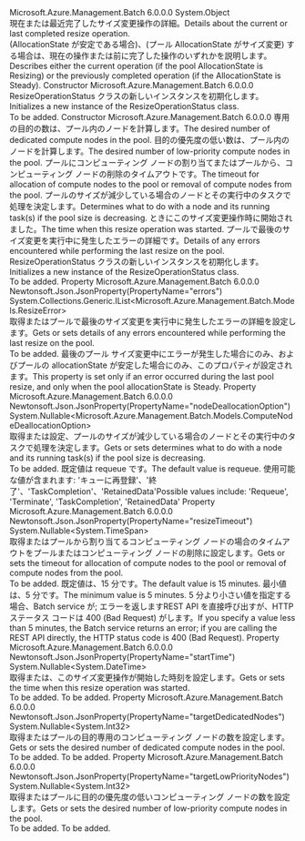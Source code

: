 <Type Name="ResizeOperationStatus" FullName="Microsoft.Azure.Management.Batch.Models.ResizeOperationStatus">
  <TypeSignature Language="C#" Value="public class ResizeOperationStatus" />
  <TypeSignature Language="ILAsm" Value=".class public auto ansi beforefieldinit ResizeOperationStatus extends System.Object" />
  <TypeSignature Language="DocId" Value="T:Microsoft.Azure.Management.Batch.Models.ResizeOperationStatus" />
  <TypeSignature Language="VB.NET" Value="Public Class ResizeOperationStatus" />
  <TypeSignature Language="F#" Value="type ResizeOperationStatus = class" />
  <AssemblyInfo>
    <AssemblyName>Microsoft.Azure.Management.Batch</AssemblyName>
    <AssemblyVersion>6.0.0.0</AssemblyVersion>
  </AssemblyInfo>
  <Base>
    <BaseTypeName>System.Object</BaseTypeName>
  </Base>
  <Interfaces />
  <Docs>
    <summary>
            <span data-ttu-id="a5e34-101">現在または最近完了したサイズ変更操作の詳細。</span><span class="sxs-lookup"><span data-stu-id="a5e34-101">Details about the current or last completed resize operation.</span></span>
            </summary>
    <remarks>
            <span data-ttu-id="a5e34-102">(AllocationState が安定である場合)、(プール AllocationState がサイズ変更) する場合は、現在の操作または前に完了した操作のいずれかを説明します。</span><span class="sxs-lookup"><span data-stu-id="a5e34-102">Describes either the current operation (if the pool AllocationState is Resizing) or the previously completed operation (if the AllocationState is Steady).</span></span>
            </remarks>
  </Docs>
  <Members>
    <Member MemberName=".ctor">
      <MemberSignature Language="C#" Value="public ResizeOperationStatus ();" />
      <MemberSignature Language="ILAsm" Value=".method public hidebysig specialname rtspecialname instance void .ctor() cil managed" />
      <MemberSignature Language="DocId" Value="M:Microsoft.Azure.Management.Batch.Models.ResizeOperationStatus.#ctor" />
      <MemberSignature Language="VB.NET" Value="Public Sub New ()" />
      <MemberType>Constructor</MemberType>
      <AssemblyInfo>
        <AssemblyName>Microsoft.Azure.Management.Batch</AssemblyName>
        <AssemblyVersion>6.0.0.0</AssemblyVersion>
      </AssemblyInfo>
      <Parameters />
      <Docs>
        <summary>
            <span data-ttu-id="a5e34-103">ResizeOperationStatus クラスの新しいインスタンスを初期化します。</span><span class="sxs-lookup"><span data-stu-id="a5e34-103">Initializes a new instance of the ResizeOperationStatus class.</span></span>
            </summary>
        <remarks>To be added.</remarks>
      </Docs>
    </Member>
    <Member MemberName=".ctor">
      <MemberSignature Language="C#" Value="public ResizeOperationStatus (Nullable&lt;int&gt; targetDedicatedNodes = null, Nullable&lt;int&gt; targetLowPriorityNodes = null, Nullable&lt;TimeSpan&gt; resizeTimeout = null, Nullable&lt;Microsoft.Azure.Management.Batch.Models.ComputeNodeDeallocationOption&gt; nodeDeallocationOption = null, Nullable&lt;DateTime&gt; startTime = null, System.Collections.Generic.IList&lt;Microsoft.Azure.Management.Batch.Models.ResizeError&gt; errors = null);" />
      <MemberSignature Language="ILAsm" Value=".method public hidebysig specialname rtspecialname instance void .ctor(valuetype System.Nullable`1&lt;int32&gt; targetDedicatedNodes, valuetype System.Nullable`1&lt;int32&gt; targetLowPriorityNodes, valuetype System.Nullable`1&lt;valuetype System.TimeSpan&gt; resizeTimeout, valuetype System.Nullable`1&lt;valuetype Microsoft.Azure.Management.Batch.Models.ComputeNodeDeallocationOption&gt; nodeDeallocationOption, valuetype System.Nullable`1&lt;valuetype System.DateTime&gt; startTime, class System.Collections.Generic.IList`1&lt;class Microsoft.Azure.Management.Batch.Models.ResizeError&gt; errors) cil managed" />
      <MemberSignature Language="DocId" Value="M:Microsoft.Azure.Management.Batch.Models.ResizeOperationStatus.#ctor(System.Nullable{System.Int32},System.Nullable{System.Int32},System.Nullable{System.TimeSpan},System.Nullable{Microsoft.Azure.Management.Batch.Models.ComputeNodeDeallocationOption},System.Nullable{System.DateTime},System.Collections.Generic.IList{Microsoft.Azure.Management.Batch.Models.ResizeError})" />
      <MemberSignature Language="VB.NET" Value="Public Sub New (Optional targetDedicatedNodes As Nullable(Of Integer) = null, Optional targetLowPriorityNodes As Nullable(Of Integer) = null, Optional resizeTimeout As Nullable(Of TimeSpan) = null, Optional nodeDeallocationOption As Nullable(Of ComputeNodeDeallocationOption) = null, Optional startTime As Nullable(Of DateTime) = null, Optional errors As IList(Of ResizeError) = null)" />
      <MemberSignature Language="F#" Value="new Microsoft.Azure.Management.Batch.Models.ResizeOperationStatus : Nullable&lt;int&gt; * Nullable&lt;int&gt; * Nullable&lt;TimeSpan&gt; * Nullable&lt;Microsoft.Azure.Management.Batch.Models.ComputeNodeDeallocationOption&gt; * Nullable&lt;DateTime&gt; * System.Collections.Generic.IList&lt;Microsoft.Azure.Management.Batch.Models.ResizeError&gt; -&gt; Microsoft.Azure.Management.Batch.Models.ResizeOperationStatus" Usage="new Microsoft.Azure.Management.Batch.Models.ResizeOperationStatus (targetDedicatedNodes, targetLowPriorityNodes, resizeTimeout, nodeDeallocationOption, startTime, errors)" />
      <MemberType>Constructor</MemberType>
      <AssemblyInfo>
        <AssemblyName>Microsoft.Azure.Management.Batch</AssemblyName>
        <AssemblyVersion>6.0.0.0</AssemblyVersion>
      </AssemblyInfo>
      <Parameters>
        <Parameter Name="targetDedicatedNodes" Type="System.Nullable&lt;System.Int32&gt;" />
        <Parameter Name="targetLowPriorityNodes" Type="System.Nullable&lt;System.Int32&gt;" />
        <Parameter Name="resizeTimeout" Type="System.Nullable&lt;System.TimeSpan&gt;" />
        <Parameter Name="nodeDeallocationOption" Type="System.Nullable&lt;Microsoft.Azure.Management.Batch.Models.ComputeNodeDeallocationOption&gt;" />
        <Parameter Name="startTime" Type="System.Nullable&lt;System.DateTime&gt;" />
        <Parameter Name="errors" Type="System.Collections.Generic.IList&lt;Microsoft.Azure.Management.Batch.Models.ResizeError&gt;" />
      </Parameters>
      <Docs>
        <param name="targetDedicatedNodes"><span data-ttu-id="a5e34-104">専用の目的の数は、プール内のノードを計算します。</span><span class="sxs-lookup"><span data-stu-id="a5e34-104">The desired number of dedicated compute nodes in the pool.</span></span></param>
        <param name="targetLowPriorityNodes"><span data-ttu-id="a5e34-105">目的の優先度の低い数は、プール内のノードを計算します。</span><span class="sxs-lookup"><span data-stu-id="a5e34-105">The desired number of low-priority compute nodes in the pool.</span></span></param>
        <param name="resizeTimeout"><span data-ttu-id="a5e34-106">プールにコンピューティング ノードの割り当てまたはプールから、コンピューティング ノードの削除のタイムアウトです。</span><span class="sxs-lookup"><span data-stu-id="a5e34-106">The timeout for allocation of compute nodes to the pool or removal of compute nodes from the pool.</span></span></param>
        <param name="nodeDeallocationOption"><span data-ttu-id="a5e34-107">プールのサイズが減少している場合のノードとその実行中のタスクで処理を決定します。</span><span class="sxs-lookup"><span data-stu-id="a5e34-107">Determines what to do with a node and its running task(s) if the pool size is decreasing.</span></span></param>
        <param name="startTime"><span data-ttu-id="a5e34-108">ときにこのサイズ変更操作時に開始されました。</span><span class="sxs-lookup"><span data-stu-id="a5e34-108">The time when this resize operation was started.</span></span></param>
        <param name="errors"><span data-ttu-id="a5e34-109">プールで最後のサイズ変更を実行中に発生したエラーの詳細です。</span><span class="sxs-lookup"><span data-stu-id="a5e34-109">Details of any errors encountered while performing the last resize on the pool.</span></span></param>
        <summary>
            <span data-ttu-id="a5e34-110">ResizeOperationStatus クラスの新しいインスタンスを初期化します。</span><span class="sxs-lookup"><span data-stu-id="a5e34-110">Initializes a new instance of the ResizeOperationStatus class.</span></span>
            </summary>
        <remarks>To be added.</remarks>
      </Docs>
    </Member>
    <Member MemberName="Errors">
      <MemberSignature Language="C#" Value="public System.Collections.Generic.IList&lt;Microsoft.Azure.Management.Batch.Models.ResizeError&gt; Errors { get; set; }" />
      <MemberSignature Language="ILAsm" Value=".property instance class System.Collections.Generic.IList`1&lt;class Microsoft.Azure.Management.Batch.Models.ResizeError&gt; Errors" />
      <MemberSignature Language="DocId" Value="P:Microsoft.Azure.Management.Batch.Models.ResizeOperationStatus.Errors" />
      <MemberSignature Language="VB.NET" Value="Public Property Errors As IList(Of ResizeError)" />
      <MemberSignature Language="F#" Value="member this.Errors : System.Collections.Generic.IList&lt;Microsoft.Azure.Management.Batch.Models.ResizeError&gt; with get, set" Usage="Microsoft.Azure.Management.Batch.Models.ResizeOperationStatus.Errors" />
      <MemberType>Property</MemberType>
      <AssemblyInfo>
        <AssemblyName>Microsoft.Azure.Management.Batch</AssemblyName>
        <AssemblyVersion>6.0.0.0</AssemblyVersion>
      </AssemblyInfo>
      <Attributes>
        <Attribute>
          <AttributeName>Newtonsoft.Json.JsonProperty(PropertyName="errors")</AttributeName>
        </Attribute>
      </Attributes>
      <ReturnValue>
        <ReturnType>System.Collections.Generic.IList&lt;Microsoft.Azure.Management.Batch.Models.ResizeError&gt;</ReturnType>
      </ReturnValue>
      <Docs>
        <summary>
            <span data-ttu-id="a5e34-111">取得またはプールで最後のサイズ変更を実行中に発生したエラーの詳細を設定します。</span><span class="sxs-lookup"><span data-stu-id="a5e34-111">Gets or sets details of any errors encountered while performing the last resize on the pool.</span></span>
            </summary>
        <value>To be added.</value>
        <remarks>
            <span data-ttu-id="a5e34-112">最後のプール サイズ変更中にエラーが発生した場合にのみ、およびプールの allocationState が安定した場合にのみ、このプロパティが設定されます。</span><span class="sxs-lookup"><span data-stu-id="a5e34-112">This property is set only if an error occurred during the last pool resize, and only when the pool allocationState is Steady.</span></span>
            </remarks>
      </Docs>
    </Member>
    <Member MemberName="NodeDeallocationOption">
      <MemberSignature Language="C#" Value="public Nullable&lt;Microsoft.Azure.Management.Batch.Models.ComputeNodeDeallocationOption&gt; NodeDeallocationOption { get; set; }" />
      <MemberSignature Language="ILAsm" Value=".property instance valuetype System.Nullable`1&lt;valuetype Microsoft.Azure.Management.Batch.Models.ComputeNodeDeallocationOption&gt; NodeDeallocationOption" />
      <MemberSignature Language="DocId" Value="P:Microsoft.Azure.Management.Batch.Models.ResizeOperationStatus.NodeDeallocationOption" />
      <MemberSignature Language="VB.NET" Value="Public Property NodeDeallocationOption As Nullable(Of ComputeNodeDeallocationOption)" />
      <MemberSignature Language="F#" Value="member this.NodeDeallocationOption : Nullable&lt;Microsoft.Azure.Management.Batch.Models.ComputeNodeDeallocationOption&gt; with get, set" Usage="Microsoft.Azure.Management.Batch.Models.ResizeOperationStatus.NodeDeallocationOption" />
      <MemberType>Property</MemberType>
      <AssemblyInfo>
        <AssemblyName>Microsoft.Azure.Management.Batch</AssemblyName>
        <AssemblyVersion>6.0.0.0</AssemblyVersion>
      </AssemblyInfo>
      <Attributes>
        <Attribute>
          <AttributeName>Newtonsoft.Json.JsonProperty(PropertyName="nodeDeallocationOption")</AttributeName>
        </Attribute>
      </Attributes>
      <ReturnValue>
        <ReturnType>System.Nullable&lt;Microsoft.Azure.Management.Batch.Models.ComputeNodeDeallocationOption&gt;</ReturnType>
      </ReturnValue>
      <Docs>
        <summary>
            <span data-ttu-id="a5e34-113">取得または設定、プールのサイズが減少している場合のノードとその実行中のタスクで処理を決定します。</span><span class="sxs-lookup"><span data-stu-id="a5e34-113">Gets or sets determines what to do with a node and its running task(s) if the pool size is decreasing.</span></span>
            </summary>
        <value>To be added.</value>
        <remarks>
            <span data-ttu-id="a5e34-114">既定値は requeue です。</span><span class="sxs-lookup"><span data-stu-id="a5e34-114">The default value is requeue.</span></span> <span data-ttu-id="a5e34-115">使用可能な値が含まれます: 'キューに再登録'、'終了'、'TaskCompletion'、'RetainedData'</span><span class="sxs-lookup"><span data-stu-id="a5e34-115">Possible values include: 'Requeue', 'Terminate', 'TaskCompletion', 'RetainedData'</span></span>
            </remarks>
      </Docs>
    </Member>
    <Member MemberName="ResizeTimeout">
      <MemberSignature Language="C#" Value="public Nullable&lt;TimeSpan&gt; ResizeTimeout { get; set; }" />
      <MemberSignature Language="ILAsm" Value=".property instance valuetype System.Nullable`1&lt;valuetype System.TimeSpan&gt; ResizeTimeout" />
      <MemberSignature Language="DocId" Value="P:Microsoft.Azure.Management.Batch.Models.ResizeOperationStatus.ResizeTimeout" />
      <MemberSignature Language="VB.NET" Value="Public Property ResizeTimeout As Nullable(Of TimeSpan)" />
      <MemberSignature Language="F#" Value="member this.ResizeTimeout : Nullable&lt;TimeSpan&gt; with get, set" Usage="Microsoft.Azure.Management.Batch.Models.ResizeOperationStatus.ResizeTimeout" />
      <MemberType>Property</MemberType>
      <AssemblyInfo>
        <AssemblyName>Microsoft.Azure.Management.Batch</AssemblyName>
        <AssemblyVersion>6.0.0.0</AssemblyVersion>
      </AssemblyInfo>
      <Attributes>
        <Attribute>
          <AttributeName>Newtonsoft.Json.JsonProperty(PropertyName="resizeTimeout")</AttributeName>
        </Attribute>
      </Attributes>
      <ReturnValue>
        <ReturnType>System.Nullable&lt;System.TimeSpan&gt;</ReturnType>
      </ReturnValue>
      <Docs>
        <summary>
            <span data-ttu-id="a5e34-116">取得またはプールから割り当てるコンピューティング ノードの場合のタイムアウトをプールまたはコンピューティング ノードの削除に設定します。</span><span class="sxs-lookup"><span data-stu-id="a5e34-116">Gets or sets the timeout for allocation of compute nodes to the pool or removal of compute nodes from the pool.</span></span>
            </summary>
        <value>To be added.</value>
        <remarks>
            <span data-ttu-id="a5e34-117">既定値は、15 分です。</span><span class="sxs-lookup"><span data-stu-id="a5e34-117">The default value is 15 minutes.</span></span> <span data-ttu-id="a5e34-118">最小値は、5 分です。</span><span class="sxs-lookup"><span data-stu-id="a5e34-118">The minimum value is 5 minutes.</span></span> <span data-ttu-id="a5e34-119">5 分より小さい値を指定する場合、Batch service が; エラーを返しますREST API を直接呼び出すが、HTTP ステータス コードは 400 (Bad Request) がします。</span><span class="sxs-lookup"><span data-stu-id="a5e34-119">If you specify a value less than 5 minutes, the Batch service returns an error; if you are calling the REST API directly, the HTTP status code is 400 (Bad Request).</span></span>
            </remarks>
      </Docs>
    </Member>
    <Member MemberName="StartTime">
      <MemberSignature Language="C#" Value="public Nullable&lt;DateTime&gt; StartTime { get; set; }" />
      <MemberSignature Language="ILAsm" Value=".property instance valuetype System.Nullable`1&lt;valuetype System.DateTime&gt; StartTime" />
      <MemberSignature Language="DocId" Value="P:Microsoft.Azure.Management.Batch.Models.ResizeOperationStatus.StartTime" />
      <MemberSignature Language="VB.NET" Value="Public Property StartTime As Nullable(Of DateTime)" />
      <MemberSignature Language="F#" Value="member this.StartTime : Nullable&lt;DateTime&gt; with get, set" Usage="Microsoft.Azure.Management.Batch.Models.ResizeOperationStatus.StartTime" />
      <MemberType>Property</MemberType>
      <AssemblyInfo>
        <AssemblyName>Microsoft.Azure.Management.Batch</AssemblyName>
        <AssemblyVersion>6.0.0.0</AssemblyVersion>
      </AssemblyInfo>
      <Attributes>
        <Attribute>
          <AttributeName>Newtonsoft.Json.JsonProperty(PropertyName="startTime")</AttributeName>
        </Attribute>
      </Attributes>
      <ReturnValue>
        <ReturnType>System.Nullable&lt;System.DateTime&gt;</ReturnType>
      </ReturnValue>
      <Docs>
        <summary>
            <span data-ttu-id="a5e34-120">取得または、このサイズ変更操作が開始した時刻を設定します。</span><span class="sxs-lookup"><span data-stu-id="a5e34-120">Gets or sets the time when this resize operation was started.</span></span>
            </summary>
        <value>To be added.</value>
        <remarks>To be added.</remarks>
      </Docs>
    </Member>
    <Member MemberName="TargetDedicatedNodes">
      <MemberSignature Language="C#" Value="public Nullable&lt;int&gt; TargetDedicatedNodes { get; set; }" />
      <MemberSignature Language="ILAsm" Value=".property instance valuetype System.Nullable`1&lt;int32&gt; TargetDedicatedNodes" />
      <MemberSignature Language="DocId" Value="P:Microsoft.Azure.Management.Batch.Models.ResizeOperationStatus.TargetDedicatedNodes" />
      <MemberSignature Language="VB.NET" Value="Public Property TargetDedicatedNodes As Nullable(Of Integer)" />
      <MemberSignature Language="F#" Value="member this.TargetDedicatedNodes : Nullable&lt;int&gt; with get, set" Usage="Microsoft.Azure.Management.Batch.Models.ResizeOperationStatus.TargetDedicatedNodes" />
      <MemberType>Property</MemberType>
      <AssemblyInfo>
        <AssemblyName>Microsoft.Azure.Management.Batch</AssemblyName>
        <AssemblyVersion>6.0.0.0</AssemblyVersion>
      </AssemblyInfo>
      <Attributes>
        <Attribute>
          <AttributeName>Newtonsoft.Json.JsonProperty(PropertyName="targetDedicatedNodes")</AttributeName>
        </Attribute>
      </Attributes>
      <ReturnValue>
        <ReturnType>System.Nullable&lt;System.Int32&gt;</ReturnType>
      </ReturnValue>
      <Docs>
        <summary>
            <span data-ttu-id="a5e34-121">取得またはプールの目的専用のコンピューティング ノードの数を設定します。</span><span class="sxs-lookup"><span data-stu-id="a5e34-121">Gets or sets the desired number of dedicated compute nodes in the pool.</span></span>
            </summary>
        <value>To be added.</value>
        <remarks>To be added.</remarks>
      </Docs>
    </Member>
    <Member MemberName="TargetLowPriorityNodes">
      <MemberSignature Language="C#" Value="public Nullable&lt;int&gt; TargetLowPriorityNodes { get; set; }" />
      <MemberSignature Language="ILAsm" Value=".property instance valuetype System.Nullable`1&lt;int32&gt; TargetLowPriorityNodes" />
      <MemberSignature Language="DocId" Value="P:Microsoft.Azure.Management.Batch.Models.ResizeOperationStatus.TargetLowPriorityNodes" />
      <MemberSignature Language="VB.NET" Value="Public Property TargetLowPriorityNodes As Nullable(Of Integer)" />
      <MemberSignature Language="F#" Value="member this.TargetLowPriorityNodes : Nullable&lt;int&gt; with get, set" Usage="Microsoft.Azure.Management.Batch.Models.ResizeOperationStatus.TargetLowPriorityNodes" />
      <MemberType>Property</MemberType>
      <AssemblyInfo>
        <AssemblyName>Microsoft.Azure.Management.Batch</AssemblyName>
        <AssemblyVersion>6.0.0.0</AssemblyVersion>
      </AssemblyInfo>
      <Attributes>
        <Attribute>
          <AttributeName>Newtonsoft.Json.JsonProperty(PropertyName="targetLowPriorityNodes")</AttributeName>
        </Attribute>
      </Attributes>
      <ReturnValue>
        <ReturnType>System.Nullable&lt;System.Int32&gt;</ReturnType>
      </ReturnValue>
      <Docs>
        <summary>
            <span data-ttu-id="a5e34-122">取得またはプールに目的の優先度の低いコンピューティング ノードの数を設定します。</span><span class="sxs-lookup"><span data-stu-id="a5e34-122">Gets or sets the desired number of low-priority compute nodes in the pool.</span></span>
            </summary>
        <value>To be added.</value>
        <remarks>To be added.</remarks>
      </Docs>
    </Member>
  </Members>
</Type>
